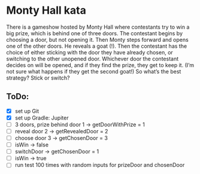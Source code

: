 # Monty Hall kata

There is a gameshow hosted by Monty Hall where contestants try to win a big prize, which is behind one of three doors. The contestant begins by choosing a door, but not opening it. Then Monty steps forward and opens one of the other doors. He reveals a goat (!). Then the contestant has the choice of either sticking with the door they have already chosen, or switching to the other unopened door. Whichever door the contestant decides on will be opened, and if they find the prize, they get to keep it. (I’m not sure what happens if they get the second goat!) So what’s the best strategy? Stick or switch?

## ToDo:
- [x] set up Git
- [x] set up Gradle: Jupiter
- [ ] 3 doors, prize behind door 1 -> getDoorWithPrize = 1
- [ ] reveal door 2 -> getRevealedDoor = 2
- [ ] choose door 3 -> getChosenDoor = 3
- [ ] isWin -> false
- [ ] switchDoor -> getChosenDoor = 1
- [ ] isWin -> true
- [ ] run test 100 times with random inputs for prizeDoor and chosenDoor
